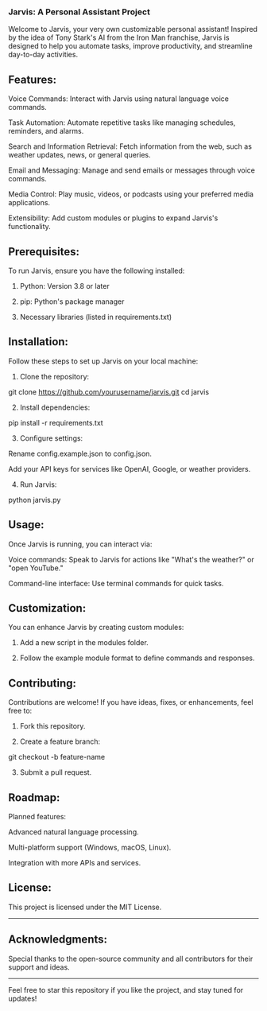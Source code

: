 ### Jarvis: A Personal Assistant Project

Welcome to Jarvis, your very own customizable personal assistant! Inspired by the idea of Tony Stark's AI from the Iron Man franchise, Jarvis is designed to help you automate tasks, improve productivity, and streamline day-to-day activities.

## Features:

Voice Commands: Interact with Jarvis using natural language voice commands.

Task Automation: Automate repetitive tasks like managing schedules, reminders, and alarms.

Search and Information Retrieval: Fetch information from the web, such as weather updates, news, or general queries.

Email and Messaging: Manage and send emails or messages through voice commands.

Media Control: Play music, videos, or podcasts using your preferred media applications.

Extensibility: Add custom modules or plugins to expand Jarvis's functionality.


## Prerequisites:

To run Jarvis, ensure you have the following installed:

1. Python: Version 3.8 or later


2. pip: Python's package manager


3. Necessary libraries (listed in requirements.txt)


## Installation:

Follow these steps to set up Jarvis on your local machine:

1. Clone the repository:

git clone https://github.com/yourusername/jarvis.git
cd jarvis


2. Install dependencies:

pip install -r requirements.txt


3. Configure settings:

Rename config.example.json to config.json.

Add your API keys for services like OpenAI, Google, or weather providers.


4. Run Jarvis:

python jarvis.py


## Usage:

Once Jarvis is running, you can interact via:

Voice commands: Speak to Jarvis for actions like "What's the weather?" or "open YouTube."

Command-line interface: Use terminal commands for quick tasks.


## Customization:

You can enhance Jarvis by creating custom modules:

1. Add a new script in the modules folder.


2. Follow the example module format to define commands and responses.


## Contributing:

Contributions are welcome! If you have ideas, fixes, or enhancements, feel free to:

1. Fork this repository.

2. Create a feature branch:

git checkout -b feature-name

3. Submit a pull request.


## Roadmap:

Planned features:

Advanced natural language processing.

Multi-platform support (Windows, macOS, Linux).

Integration with more APIs and services.


## License:

This project is licensed under the MIT License.


---

## Acknowledgments:

Special thanks to the open-source community and all contributors for their support and ideas.


---

Feel free to star this repository if you like the project, and stay tuned for updates!
